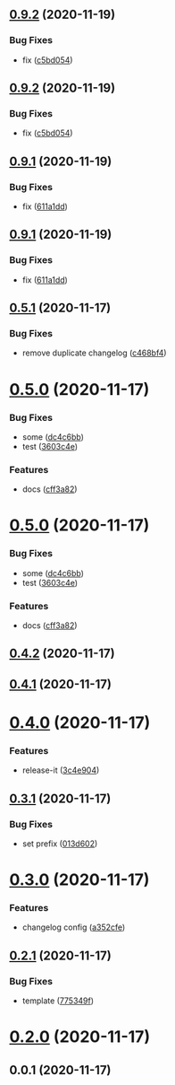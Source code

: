 ## [0.9.2](https://github.com/hideokamoto/github-release-test/compare/v0.9.1...v0.9.2) (2020-11-19)


### Bug Fixes

* fix ([c5bd054](https://github.com/hideokamoto/github-release-test/commit/c5bd054da29fcabb61d77bcadeb74c51c1d0c43a))

## [0.9.2](https://github.com/hideokamoto/github-release-test/compare/v0.9.1...v0.9.2) (2020-11-19)


### Bug Fixes

* fix ([c5bd054](https://github.com/hideokamoto/github-release-test/commit/c5bd054da29fcabb61d77bcadeb74c51c1d0c43a))



## [0.9.1](https://github.com/hideokamoto/github-release-test/compare/v0.9.0...v0.9.1) (2020-11-19)


### Bug Fixes

* fix ([611a1dd](https://github.com/hideokamoto/github-release-test/commit/611a1dddacdb6c1a3bb7db721c5b7afa17a5d2bb))

## [0.9.1](https://github.com/hideokamoto/github-release-test/compare/v0.9.0...v0.9.1) (2020-11-19)


### Bug Fixes

* fix ([611a1dd](https://github.com/hideokamoto/github-release-test/commit/611a1dddacdb6c1a3bb7db721c5b7afa17a5d2bb))



## [0.5.1](https://github.com/hideokamoto/github-release-test/compare/v0.5.0...v0.5.1) (2020-11-17)


### Bug Fixes

* remove duplicate changelog ([c468bf4](https://github.com/hideokamoto/github-release-test/commit/c468bf4f705c47efb8144fe36cacc0714dcef619))

# [0.5.0](https://github.com/hideokamoto/github-release-test/compare/v0.4.2...v0.5.0) (2020-11-17)


### Bug Fixes

* some ([dc4c6bb](https://github.com/hideokamoto/github-release-test/commit/dc4c6bb83ebebe543a5b84721eabc1eab76c3a7e))
* test ([3603c4e](https://github.com/hideokamoto/github-release-test/commit/3603c4ea8db9ca9fd6e13cba83788229d5bc14a8))


### Features

* docs ([cff3a82](https://github.com/hideokamoto/github-release-test/commit/cff3a828f6eed24eaafd703eaa7c3b31f9d1e8c3))

# [0.5.0](https://github.com/hideokamoto/github-release-test/compare/v0.4.2...v0.5.0) (2020-11-17)


### Bug Fixes

* some ([dc4c6bb](https://github.com/hideokamoto/github-release-test/commit/dc4c6bb83ebebe543a5b84721eabc1eab76c3a7e))
* test ([3603c4e](https://github.com/hideokamoto/github-release-test/commit/3603c4ea8db9ca9fd6e13cba83788229d5bc14a8))


### Features

* docs ([cff3a82](https://github.com/hideokamoto/github-release-test/commit/cff3a828f6eed24eaafd703eaa7c3b31f9d1e8c3))



## [0.4.2](https://github.com/hideokamoto/github-release-test/compare/v0.4.1...v0.4.2) (2020-11-17)



## [0.4.1](https://github.com/hideokamoto/github-release-test/compare/v0.4.0...v0.4.1) (2020-11-17)



# [0.4.0](https://github.com/hideokamoto/github-release-test/compare/v0.3.1...v0.4.0) (2020-11-17)


### Features

* release-it ([3c4e904](https://github.com/hideokamoto/github-release-test/commit/3c4e90431dace6ec2a4c5a1f5b2ae1f53ea6b977))



## [0.3.1](https://github.com/hideokamoto/github-release-test/compare/0.3.0...v0.3.1) (2020-11-17)


### Bug Fixes

* set prefix ([013d602](https://github.com/hideokamoto/github-release-test/commit/013d60244580aeac88b8aa20ec8863f47fbe68c6))



# [0.3.0](https://github.com/hideokamoto/github-release-test/compare/v0.2.1...0.3.0) (2020-11-17)


### Features

* changelog config ([a352cfe](https://github.com/hideokamoto/github-release-test/commit/a352cfec3f83464d028af3c94fdb232e72a4644f))



## [0.2.1](https://github.com/hideokamoto/github-release-test/compare/v0.2.0...v0.2.1) (2020-11-17)


### Bug Fixes

* template ([775349f](https://github.com/hideokamoto/github-release-test/commit/775349fb45cdbd9b879b942df9ca005ac808a631))



# [0.2.0](https://github.com/hideokamoto/github-release-test/compare/v0.0.1...v0.2.0) (2020-11-17)



## 0.0.1 (2020-11-17)



